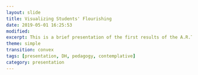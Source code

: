 ```yaml
---
layout: slide
title: Visualizing Students' Flourishing
date: 2019-05-01 16:25:53
modified: 
excerpt: This is a brief presentation of the first results of the A.R.T project    
theme: simple
transition: convex
tags: [presentation, DH, pedagogy, contemplative]
category: presentation
---
```


<section data-markdown data-separator="^\n---\n$" data-separator-vertical="^\n--\n$">
 <script type="text/template">

![Gif with all the graphs](https://ss4ws.github.io/assets/img/2019/05/FLOURISH_SMALL.gif)

### Visualizing Students' Flourishing   

Spyridon Simotas  

---

### Everything we do is writing 
Where does the writing happen? 

---

<figure>
<img src="http://www.richardlong.org/Images/2011webimages/bw/linewalking.jpg" alt="A line made by walking" style="width:50%;"/>
<figcaption><small>Richard Long, <em>A line made by walking</em>, England 1967</small></figcaption>
</figure>

---

<figure>
<img src="https://www.jeremywood.net/artworks/my_ghost/MyGhost-16.gif" alt="A line made by walking" style="width:50%;"/>
<figcaption><small>Jeremy Wood, <em>My Ghost</em>, Sixteen years (2000-2016) of mapping my life in London with GPS</small></figcaption>
</figure>

---

### A.R.T 
<iframe src="https://docs.google.com/forms/d/e/1FAIpQLSdBelqAqoAsBd7cmitGOPZo86Oka7tpU1Eg2oioh6PRpkOfhA/viewform?embedded=true" width="640" height="640" frameborder="0" marginheight="0" marginwidth="0">Loading...</iframe>

---

### From the gross to the subtle. 

- Preparation 
- Attention 
- Contribution 
  - Usage of French language  
- Meditation

---

### Quantified Self *vs* A.R.T 

- Quantified self: self-knowledge through numbers => self-optimization (healthier, stronger etc)
- A.R.T.: self-writing through numbers => mindfulness (honesty and acceptance of oneself)

---

### A.R.T principles 

1. Process *vs* Outcome
2. Inscription *vs* Measurement
3. Story & Contemplation *vs* Value Judgement

---

### Feltron's [Personal Annual Report](http://feltron.com/FAR12.html) 

<blockquote><small>this extra consideration that goes into everything I can do certainly makes me more mindful, like mindful of the streets I walk down, or mindful of what I put in my body. I’m not on auto-pilot. They’re all events that have triggered a notification in my mind that this is a significant act. --Nicholas Feltron</small></blockquote> 

---

### Students' Reflections  
![Sophia's Vis](assets/img/2019/05/SOFIA.svg)

<blockquote><small>My visual reflection, as seen below, serves as a great metaphor for how this class went for me. This course was very difficult for me. As can be seen from my image, my personal rating of academic performance fluctuated greatly, as did my meditation (the dotted line in the center). There were many days where I became greatly frustrated with my lack of confidence in my French speaking and in turn, this resulted in a distracted meditation. However, the days in which I understood the concepts we were learning were days of great satisfaction for me, thus the spikes in my image. I was ultimately left with an image that I find to be very beautiful and floral, even though my experience in this class was fairly volatile. I do feel as though I experienced growth through this course, even though my reflections were not visibly increasing in quality. The experience, as represented by the image, was still a beautiful one.</small></blockquote>

---

![Mikaela's Vis](assets/img/2019/05/MIKAELA.svg)
<blockquote><small>My graph shows a consistent path through French 1050, I contributed in class, did my homework, attended class and arrived on time. However, the graph the did not show my struggles with remembering the material,throughout the semester I discovered better ways to study the material. I began to review the homework assignments and came up with ways to remember how to form the verb tenses. I think that the consistency helped me develop the tools I used to improve. The meditations was not that helpful overall, I think that was attributed to the fact that I frequently had other things on my mind. During the meditations these thoughts would start to cycle through my mind, not allowing me to relax. I am interested in how thought processes aid personal growth, but I am not sure if I will continue meditation.</small></blockquote>

---

### Making of the badges 
![Making of the badges](assets/img/2019/05/MAKING_OF.jpg)

---

</script>
</section>

